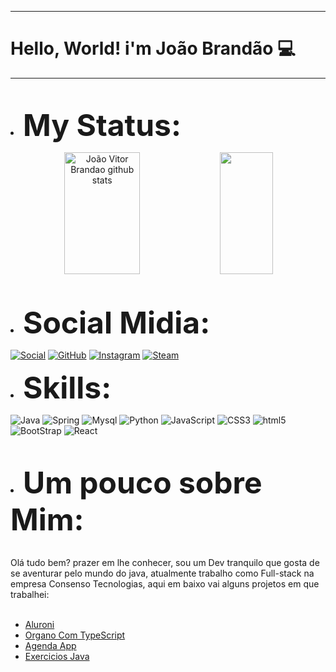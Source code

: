 ***
# Hello, World! i'm João Brandão 💻
***
 
<br><li><b><font size="45">My Status:</font></b></li>
<div align="center">  
  <img width="49%" height="195px" src="https://github-readme-stats.vercel.app/api?username=JoaoBrandaoS&show_icons=true&count_private=true&hide_border=true&title_color=FF3232&icon_color=FF3232&text_color=FFFFFF&bg_color=000000" alt="João Vitor Brandao github stats" /> 
  <img width="41%" height="195px" src="https://github-readme-stats.vercel.app/api/top-langs/?username=joaobrandaos&layout=compact&hide_border=true&title_color=FF3232&text_color=FFFFFF&bg_color=000000" />
</div>

<br><li><b><font size="45">Social Midia:</font></b></li>

[![Social](https://img.shields.io/badge/LinkedIn-0077B5?style=for-the-badge&logo=linkedin&logoColor=white)](https://www.linkedin.com/in/jo%C3%A3o-vitor-brand%C3%A3o-466a72229/)
[![GitHub](https://img.shields.io/badge/GitHub-100000?style=for-the-badge&logo=github&logoColor=white)](https://github.com/JoaoBrandaoS?tab=repositories)
[![Instagram](https://img.shields.io/badge/Instagram-%23E4405F.svg?style=for-the-badge&logo=Instagram&logoColor=white)](https://www.instagram.com/jaob._/?next=%2F)
[![Steam](https://img.shields.io/badge/Steam-000000?style=for-the-badge&logo=steam&logoColor=white)](https://steamcommunity.com/profiles/76561198351967858/)

<li><b><font size="45">Skills:</font></b></li>

![Java](https://img.shields.io/badge/java-%23ED8B00.svg?style=for-the-badge&logo=java&logoColor=white)
![Spring](https://img.shields.io/badge/Spring-6DB33F?style=for-the-badge&logo=spring&logoColor=white)
![Mysql](https://img.shields.io/badge/MySQL-00000F?style=for-the-badge&logo=mysql&logoColor=white)
![Python](https://img.shields.io/badge/python-3670A0?style=for-the-badge&logo=python&logoColor=ffdd54)
![JavaScript](https://img.shields.io/badge/JavaScript-323330?style=for-the-badge&logo=javascript&logoColor=F7DF1E)
![CSS3](https://img.shields.io/badge/CSS3-1572B6?style=for-the-badge&logo=css3&logoColor=white)
![html5](https://img.shields.io/badge/HTML5-E34F26?style=for-the-badge&logo=html5&logoColor=white)
![BootStrap](https://img.shields.io/badge/Bootstrap-563D7C?style=for-the-badge&logo=bootstrap&logoColor=white)
![React](https://img.shields.io/badge/React-20232A?style=for-the-badge&logo=react&logoColor=61DAFB)


<br><li><b><font size="45">Um pouco sobre Mim:</font></b></li>
</div>
<br>
 Olá tudo bem? prazer em lhe conhecer, sou um Dev tranquilo que gosta de se aventurar pelo mundo do java,
 atualmente trabalho como Full-stack na empresa Consenso Tecnologias, aqui em baixo vai alguns projetos em que trabalhei:
</br>
</div>
<br>
<ul>
  <li><a href="https://github.com/JoaoBrandaoS/Projeto_com_React">Aluroni</a></li>
  <li><a href="https://github.com/JoaoBrandaoS/Organo_com_TypeScript">Organo Com TypeScript</a></li>
  <li><a href="https://github.com/JoaoBrandaoS/Projeto_Consenso_APP">Agenda App</a></li>
  <li><a href="https://github.com/JoaoBrandaoS/Exercicios-Java">Exercicios Java <a/</li>

</ul>
